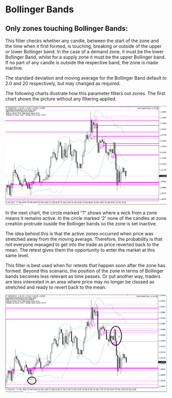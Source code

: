 # Bollinger Bands

## Only zones touching Bollinger Bands:

This filter checks whether any candle, between the start of the zone and the time when it first formed, is touching, breaking or outside of the upper or lower Bollinger band. In the case of a demand zone, it must be the lower Bollinger Band, whilst for a supply zone it must be the upper Bollinger band. If no part of any candle is outside the respective band, the zone is made inactive.

The standard deviation and moving average for the Bollinger Band default to 2.0 and 20 respectively, but may  changed as required.

The following charts illustrate how this parameter filters out zones. The first chart shows the picture without any filtering applied.

![](/assets/bbfilter1.png)

In the next chart, the circle marked "1" shows where a wick from a zone means it remains active.  In the circle marked '2' none of the candles at zone creation protrude ouside the Bollinger bands so the zone is set inactive.

The idea behind this is that the active zones occurred when price was stretched away from the moving average. Therefore, the probability is that not everyone managed to get into the trade as price reverted back to the mean. The retest gives them  the opportunity to enter the market at this same level.

This filter is best used when for retests that happen soon after the zone has formed. Beyond this scenario, the position of the zone in terms of Bollinger bands becomes less relevant as time passes. Or put another way, traders are less interested in an area where price may no longer be classed as stretched and ready to revert back to the mean.

![](/assets/bollinger2.png)

